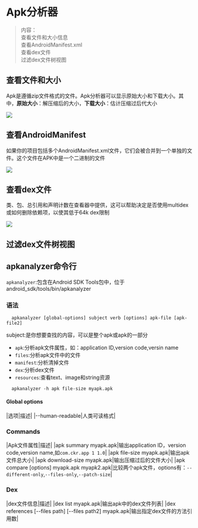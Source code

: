 # Apk分析器
> 内容：  
> 查看文件和大小信息  
> 查看AndroidManifest.xml  
> 查看dex文件  
> 过滤dex文件树视图  

## 查看文件和大小
Apk是遵循zip文件格式的文件。Apk分析器可以显示原始大小和下载大小。其中，**原始大小**：解压缩后的大小，**下载大小**：估计压缩过后代大小

![](https://developer.android.google.cn/studio/images/build/apk-file-sizes_2x.png)

## 查看AndroidManifest
如果你的项目包括多个AndroidManifest.xml文件，它们会被合并到一个单独的文件。这个文件在APK中是一个二进制的文件

![](https://developer.android.google.cn/studio/images/build/apk-manifest-error_2x.png)

## 查看dex文件
类、包、总引用和声明计数在查看器中提供，这可以帮助决定是否使用multidex或如何删除依赖项，以使其低于64k dex限制

![](https://developer.android.google.cn/studio/images/build/apk-over-64k-limit_2x.png)

## 过滤dex文件树视图

## apkanalyzer命令行
`apkanalyzer`:包含在Android SDK Tools包中，位于android_sdk/tools/bin/apkanalyzer
### 语法
```
  apkanalyzer [global-options] subject verb [options] apk-file [apk-file2]
```
subject:是你想要查找的内容，可以是整个apk或apk的一部分
* `apk`:分析apk文件属性，如：application ID,version code,versin name
* `files`:分析apk文件中的文件
* `manifest`:分析清掉文件
* `dex`:分析dex文件
* `resources`:查看text、image和string资源
```
  apkanalyzer -h apk file-size myapk.apk
```
#### Global options
|选项|描述|
|--human-readable|人类可读格式|

### Commands
|Apk文件属性|描述|
|apk summary myapk.apk|输出application ID，version code,version name,如`com.ckr.app 1 1.0`|
|apk file-size myapk.apk|输出apk文件总大小|
|apk download-size myapk.apk|输出压缩过后的文件大小|
|apk compare [options] myapk.apk myapk2.apk|比较两个apk文件，options有：`--different-only`,`--files-only`,`--patch-size`|

### Dex
|dex文件信息|描述|
|dex list myapk.apk|输出apk中的dex文件列表|
|dex references [--files path] [--files path2] myapk.apk|输出指定dex文件的方法引用数|






















